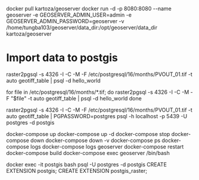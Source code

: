 docker pull kartoza/geoserver
docker run -d -p 8080:8080 --name geoserver -e GEOSERVER_ADMIN_USER=admin -e GEOSERVER_ADMIN_PASSWORD=geoserver -v /home/tungba103/geoserver/data_dir:/opt/geoserver/data_dir kartoza/geoserver


# Import data to postgis
raster2pgsql -s 4326 -I -C -M -F /etc/postgresql/16/months/PVOUT_01.tif -t auto geotiff_table | psql -d hello_world

for file in /etc/postgresql/16/months/*.tif; do
  raster2pgsql -s 4326 -I -C -M -F "$file" -t auto geotiff_table | psql -d hello_world
done

raster2pgsql -s 4326 -I -C -M -F /etc/postgresql/16/months/PVOUT_01.tif -t auto geotiff_table | PGPASSWORD=postgres psql -h localhost -p 5439 -U postgres -d postgis


<!-- Docker compose -->
docker-compose up
docker-compose up -d
docker-compose stop
docker-compose down
docker-compose down -v
docker-compose ps
docker-compose logs
docker-compose logs geoserver
docker-compose restart
docker-compose build
docker-compose exec geoserver /bin/bash

<!-- Connect db -->
docker exec -it postgis bash
psql -U postgres -d postgis
CREATE EXTENSION postgis;
CREATE EXTENSION postgis_raster;
